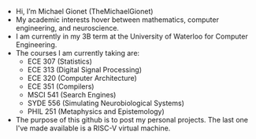 - Hi, I’m Michael Gionet (TheMichaelGionet)
- My academic interests hover between mathematics, computer engineering, and neuroscience.
- I am currently in my 3B term at the University of Waterloo for Computer Engineering.
- The courses I am currently taking are:
    - ECE 307 (Statistics)
    - ECE 313 (Digital Signal Processing)
    - ECE 320 (Computer Architecture)
    - ECE 351 (Compilers)
    - MSCI 541 (Search Engines)
    - SYDE 556 (Simulating Neurobiological Systems)
    - PHIL 251 (Metaphysics and Epistemology)
- The purpose of this github is to post my personal projects. The last one I've made available is a RISC-V virtual machine.

<!---
TheMichaelGionet/TheMichaelGionet is a ✨ special ✨ repository because its `README.md` (this file) appears on your GitHub profile.
You can click the Preview link to take a look at your changes.
--->
